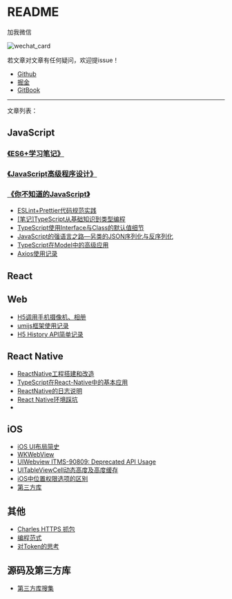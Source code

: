 # README

加我微信

![wechat_card](https://cdn.jsdelivr.net/gh/stelalae/oss@master/files/2020/05/14/jdZ75o.jpeg)

若文章对文章有任何疑问，欢迎提issue！

* [Github](https://github.com/stelalae)
* [掘金](https://juejin.im/user/59dde95251882578ba155ed8)
* [GitBook](https://stelalae.gitbook.io/blog/)



---

文章列表：



## JavaScript



### [《ES6+学习笔记》](./JavaScript/es6/index.md)

### [《JavaScript高级程序设计》](./JavaScript/pjwd/index.md)
### [《你不知道的JavaScript》](./JavaScript/ydkjs/index.md)

- [ESLint+Prettier代码规范实践](./JavaScript/ESLint-Prettier.md)
- [[笔记]TypeScript从基础知识到类型编程](./JavaScript/TypeScript-Basic-Knowledge.md)
- [TypeScript使用Interface与Class的默认值细节](./JavaScript/TypeScript-Interface-Class-DefaultValue.md)
- [JavaScript的强语言之路—另类的JSON序列化与反序列化](./JavaScript/alternative-json-serialization-deserialization.md)
- [TypeScript在Model中的高级应用](./JavaScript/TypeScript-Model-Advanced.md)
- [Axios使用记录](./JavaScript/axios-usage.md)



## React




## Web

- [H5调用手机摄像机、相册](./Web/H5-Camera-And-Photo-Album.md)
- [umijs框架使用记录](./Web/Umijs-Usage.md)
- [H5 History API简单记录](./Web/History-API.md)



## React Native

- [ReactNative工程搭建和改造](./ReactNative/Engineered.md)
- [TypeScript在React-Native中的基本应用](./ReactNative/TypeScript-Usage.md)
- [ReactNative的日志说明](./ReactNative/Log.md)
- [React Native环境踩坑](./ReactNative/develop-environment.md)
- 

## iOS

- [iOS UI布局简史](./iOS/ui-layout-history.md)
- [WKWebView](./iOS/WKWebView.md)
- [UIWebview ITMS-90809: Deprecated API Usage](./iOS/UIWebview-Deprecated.md)
- [UITableViewCell动态高度及高度缓存](./iOS/UITableViewCell-Dynamic-Height.md)
- [iOS中位置权限选项的区别](./iOS/Location-Permissions.md)
- [第三方库](./iOS/Third-Library.md)



## 其他

- [Charles HTTPS 抓包](./Solution/Charles-HTTPS.md)
- [编程范式](./Solution/Programming-Paradigm.md)
- [对Token的思考](./Solution/ThinkingAbout-Token.md)



## 源码及第三方库

- [第三方库搜集](./Third-Library.md)

